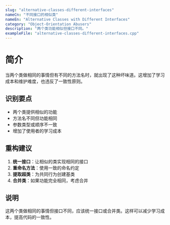 ```yaml
---
slug: "alternative-classes-different-interfaces"
nameCn: "不同接口的相似类"
nameEn: "Alternative Classes with Different Interfaces"
category: "Object-Orientation Abusers"
description: "两个类功能相似但接口不同。"
exampleFile: "alternative-classes-different-interfaces.cpp"
---
```


# 简介

当两个类做相同的事情但有不同的方法名时，就出现了这种坏味道。这增加了学习成本和维护难度，也违反了一致性原则。

## 识别要点

- 两个类提供相似的功能
- 方法名不同但功能相同
- 参数类型或顺序不一致
- 增加了使用者的学习成本

## 重构建议

1. **统一接口**：让相似的类实现相同的接口
2. **重命名方法**：使用一致的命名约定
3. **提取超类**：为共同行为创建基类
4. **合并类**：如果功能完全相同，考虑合并

## 说明

这两个类做相同的事情但接口不同，应该统一接口或合并类。这样可以减少学习成本，提高代码的一致性。